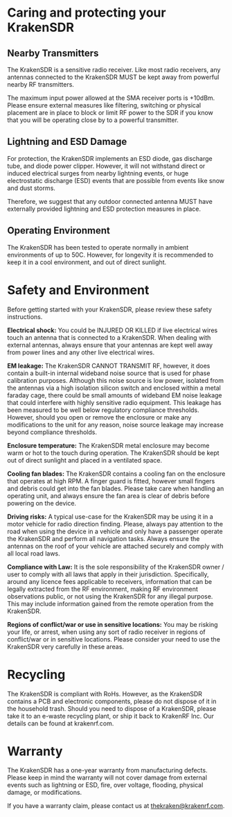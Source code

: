# Caring and protecting your KrakenSDR

## Nearby Transmitters
The KrakenSDR is a sensitive radio receiver. Like most radio receivers, any antennas connected to the KrakenSDR MUST be kept away from powerful nearby RF transmitters. 

The maximum input power allowed at the SMA receiver ports is +10dBm. Please ensure external measures like filtering, switching or physical placement are in place to block or limit RF power to the SDR if you know that you will be operating close by to a powerful transmitter.

## Lightning and ESD Damage
For protection, the KrakenSDR implements an ESD diode, gas discharge tube, and diode power clipper. 
However, it will not withstand direct or induced electrical surges from nearby lightning events, or huge electrostatic discharge (ESD) events that are possible from events like snow and dust storms.

Therefore, we suggest that any outdoor connected antenna MUST have externally provided lightning and ESD protection measures in place.

## Operating Environment
The KrakenSDR has been tested to operate normally in ambient environments of up to 50C. However, for longevity it is recommended to keep it in a cool environment, and out of direct sunlight.

# Safety and Environment

Before getting started with your KrakenSDR, please review these safety instructions.

**Electrical shock:** You could be INJURED OR KILLED if live electrical wires touch an antenna that is connected to a KrakenSDR. When dealing with external antennas, always ensure that your antennas are kept well away from power lines and any other live electrical wires.

**EM leakage:** The KrakenSDR CANNOT TRANSMIT RF, however, it does contain a built-in internal wideband noise source that is used for phase calibration purposes. Although this noise source is low power, isolated from the antennas via a high isolation silicon switch and enclosed within a metal faraday cage, there could be small amounts of wideband EM noise leakage that could interfere with highly sensitive radio equipment. This leakage has been measured to be well below regulatory compliance thresholds. However, should you open or remove the enclosure or make any modifications to the unit for any reason, noise source leakage may increase beyond compliance thresholds.

**Enclosure temperature:** The KrakenSDR metal enclosure may become warm or hot to the touch during operation. The KrakenSDR should be kept out of direct sunlight and placed in a ventilated space.

**Cooling fan blades:** The KrakenSDR contains a cooling fan on the enclosure that operates at high RPM. A finger guard is fitted, however small fingers and debris could get into the fan blades. Please take care when handling an operating unit, and always ensure the fan area is clear of debris before powering on the device.

**Driving risks:** A typical use-case for the KrakenSDR may be using it in a motor vehicle for radio direction finding. Please, always pay attention to the road when using the device in a vehicle and only have a passenger operate the KrakenSDR and perform all navigation tasks. Always ensure the antennas on the roof of your vehicle are attached securely and comply with all local road laws.

**Compliance with Law:** It is the sole responsibility of the KrakenSDR owner / user to comply with all laws that apply in their jurisdiction. Specifically, around any licence fees applicable to receivers, information that can be legally extracted from the RF environment, making RF environment observations public, or not using the KrakenSDR for any illegal purpose.  This may include information gained from the remote operation from the KrakenSDR.

**Regions of conflict/war or use in sensitive locations:** You may be risking your life, or arrest, when using any sort of radio receiver in regions of conflict/war or in sensitive locations. Please consider your need to use the KrakenSDR very carefully in these areas.

# Recycling

The KrakenSDR is compliant with RoHs. However, as the KrakenSDR contains a PCB and electronic components, please do not dispose of it in the household trash. Should you need to dispose of a KrakenSDR, please take it to an e-waste recycling plant, or ship it back to KrakenRF Inc. Our details can be found at krakenrf.com.

# Warranty
The KrakenSDR has a one-year warranty from manufacturing defects.
Please keep in mind the warranty will not cover damage from external events such as lightning or ESD, fire, over voltage, flooding, physical damage, or modifications.

If you have a warranty claim, please contact us at thekraken@krakenrf.com.

